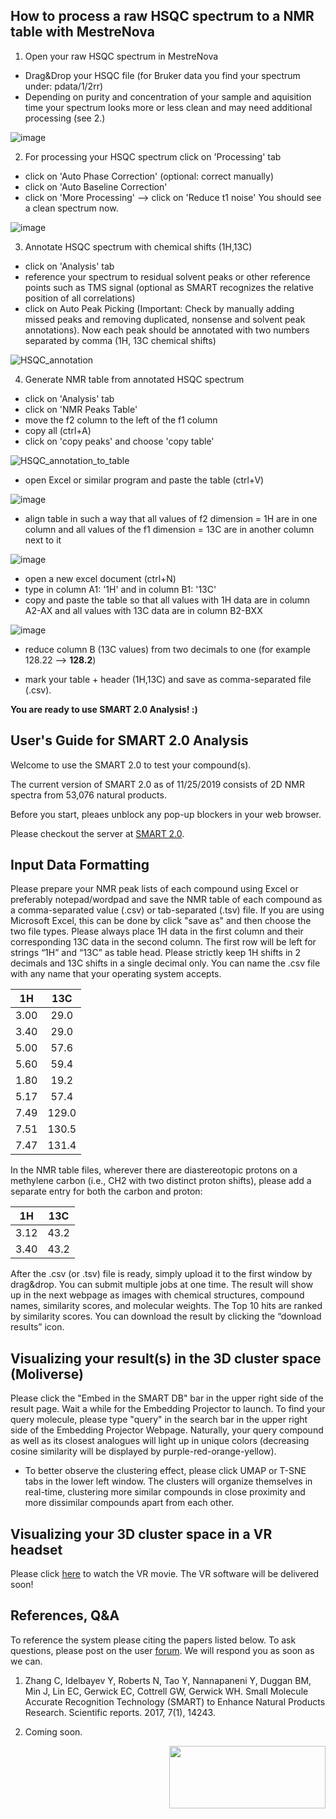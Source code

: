 
## How to process a raw HSQC spectrum to a NMR table with MestreNova

1. Open your raw HSQC spectrum in MestreNova
- Drag&Drop your HSQC file (for Bruker data you find your spectrum under: pdata/1/2rr)
- Depending on purity and concentration of your sample and aquisition time your
spectrum looks more or less clean and may need additional processing (see 2.)

![image](https://user-images.githubusercontent.com/57916837/70353294-f153a680-1821-11ea-96fb-85f3fea4f2b4.png)

2. For processing your HSQC spectrum click on 'Processing' tab
- click on 'Auto Phase Correction' (optional: correct manually)
- click on 'Auto Baseline Correction'
- click on 'More Processing' --> click on 'Reduce t1 noise'
You should see a clean spectrum now.

![image](https://user-images.githubusercontent.com/57916837/70353422-2b24ad00-1822-11ea-90a9-424dd2619d1a.png)

3.  Annotate HSQC spectrum with chemical shifts (1H,13C)
- click on 'Analysis' tab
- reference your spectrum to residual solvent peaks or other reference points such as TMS signal (optional as SMART recognizes the relative position of all correlations)
- click on Auto Peak Picking (Important: Check by manually adding missed peaks and removing duplicated, nonsense and solvent peak annotations).
Now each peak should be annotated with two numbers separated by comma (1H, 13C chemical shifts)

![HSQC_annotation](https://user-images.githubusercontent.com/57916837/70353559-7939b080-1822-11ea-84ea-87cc07946574.png)

4. Generate NMR table from annotated HSQC spectrum
- click on 'Analysis' tab
- click on 'NMR Peaks Table'
- move the f2 column to the left of the f1 column
- copy all (ctrl+A)
- click on 'copy peaks' and choose 'copy table'

![HSQC_annotation_to_table](https://user-images.githubusercontent.com/57916837/70353982-6a9fc900-1823-11ea-8704-7458b0a7f783.png)

- open Excel or similar program and paste the table (ctrl+V)

![image](https://user-images.githubusercontent.com/57916837/70354067-958a1d00-1823-11ea-93da-9eaf03f11d2f.png)

- align table in such a way that all values of f2 dimension = 1H are in one column and all values of the f1 dimension = 13C are in another column next to it

![image](https://user-images.githubusercontent.com/57916837/70354383-409ad680-1824-11ea-8847-7eaa167779be.png)

- open a new excel document (ctrl+N)
- type in column A1: '1H' and in column B1: '13C'
- copy and paste the table so that all values with 1H data are in column A2-AX and all values with 13C data are in column B2-BXX

![image](https://user-images.githubusercontent.com/57916837/70354216-e3068a00-1823-11ea-9ac9-cb51e5381091.png)

- reduce column B (13C values) from two decimals to one (for example 128.22 --> **128.2**)


- mark your table + header (1H,13C) and save as comma-separated file (.csv).

**You are ready to use SMART 2.0 Analysis! :)**


## User's Guide for SMART 2.0 Analysis

Welcome to use the SMART 2.0 to test your compound(s). 

The current version of SMART 2.0 as of 11/25/2019 consists of 2D NMR spectra from 53,076 natural products. 

Before you start, pleaes unblock any pop-up blockers in your web browser.

Please checkout the server at [SMART 2.0](https://smart.ucsd.edu/classic).

## Input Data Formatting

Please prepare your NMR peak lists of each compound using Excel or preferably notepad/wordpad and save the NMR table of each compound as a comma-separated value (.csv) or tab-separated (.tsv) file. If you are using Microsoft Excel, this can be done by click "save as" and then choose the two file types. Please always place 1H data in the first column and their corresponding 13C data in the second column. The first row will be left for strings “1H” and “13C” as table head. Please strictly keep 1H shifts in 2 decimals and 13C shifts in a single decimal only. You can name the .csv file with any name that your operating system accepts.

|     1H     |     13C     |
|:----------:|:-----------:|
|    3.00    |     29.0    |
|    3.40    |     29.0    |
|    5.00    |     57.6    |
|    5.60    |     59.4    |
|    1.80    |     19.2    |
|    5.17    |     57.4    |
|    7.49    |    129.0    |
|    7.51    |    130.5    |
|    7.47    |    131.4    |

In the NMR table files, wherever there are diastereotopic protons on a methylene carbon (i.e., CH2 with two distinct proton shifts), please add a separate entry for both the carbon and proton:

|     1H     |     13C     |
|:----------:|:-----------:| 
| 3.12       | 43.2        |
| 3.40       | 43.2        | 

After the .csv (or .tsv) file is ready, simply upload it to the first window by drag&drop. You can submit multiple jobs at one time. The result will show up in the next webpage as images with chemical structures, compound names, similarity scores, and molecular weights. The Top 10 hits are ranked by similarity scores. You can download the result by clicking the “download results” icon.

## Visualizing your result(s) in the 3D cluster space (Moliverse)

Please click the "Embed in the SMART DB" bar in the upper right side of the result page. Wait a while for the Embedding Projector to launch. To find your query molecule, please type "query" in the search bar in the upper right side of the Embedding Projector Webpage. Naturally, your query compound as well as its closest analogues will light up in unique colors (decreasing cosine similarity will be displayed by purple-red-orange-yellow).


- To better observe the clustering effect, please click UMAP or T-SNE tabs in the lower left window. The clusters will organize themselves in real-time, clustering more similar compounds in close proximity and more dissimilar compounds apart from each other.

## Visualizing your 3D cluster space in a VR headset

Please click [here](https://youtu.be/Pgfw-90t1t0) to watch the VR movie. The VR software will be delivered soon!

## References, Q&A

To reference the system please citing the papers listed below. To ask questions, please post on the user [forum](https://twitter.com/SMARTNMR1). We will respond you as soon as we can.

1. Zhang C, Idelbayev Y, Roberts N, Tao Y, Nannapaneni Y, Duggan BM, Min J, Lin EC, Gerwick EC, Cottrell GW, Gerwick WH. Small Molecule Accurate Recognition Technology (SMART) to Enhance Natural Products Research. Scientific reports. 2017, 7(1), 14243.

2. Coming soon.

<img src="https://user-images.githubusercontent.com/20175888/70386594-ecd8dc00-194e-11ea-8378-ba1929e90ae4.png" align="right" width="250" height="100" >
